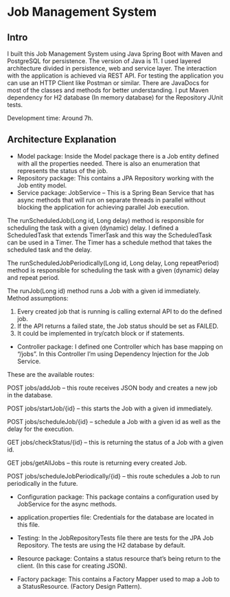 # Job Management System
## Intro

I built this Job Management System using Java Spring Boot with Maven and PostgreSQL for persistence. The version of Java is 11. 
I used layered architecture divided in persistence, web and service layer.
The interaction with the application is achieved via REST API.
For testing the application you can use an HTTP Client like Postman or similar.
There are JavaDocs for most of the classes and methods for better understanding.
I put Maven dependency for H2 database (In memory database) for the Repository JUnit tests.

Development time: Around 7h.

## Architecture Explanation

- Model package: Inside the Model package there is a Job entity defined with all the properties needed. There is also an enumeration that represents the status of the job.
- Repository package: This contains a JPA Repository working with the Job entity model.
- Service package:
	JobService – This is a Spring Bean Service that has async methods that will run on separate threads in parallel without blocking the application for achieving parallel Job execution.

The runScheduledJob(Long id, Long delay) method is responsible for scheduling the task with a given (dynamic) delay.  I defined a ScheduledTask that extends TimerTask and this way the ScheduledTask can be used in a Timer. The Timer has a schedule method that takes the scheduled task and the delay.


The runScheduledJobPeriodically(Long id, Long delay, Long repeatPeriod) method is responsible for scheduling the task with a given (dynamic) delay and repeat period.

The runJob(Long id) method runs a Job with a given id immediately.
Method assumptions: 
1. Every created job that is running is calling external API to do the defined job. 
2. If the API returns a failed state, the Job status should be set as FAILED. 
3. It could be implemented in try/catch block or if statements.


- Controller package:
	I defined one Controller which has base mapping on “/jobs”. In this Controller I’m using Dependency Injection for the Job Service.

These are the available routes:

POST jobs/addJob – this route receives JSON body and creates a new job in the database. 

POST jobs/startJob/{id} – this starts the Job with a given id immediately.

POST jobs/scheduleJob/{id} – schedule a Job with a given id as well as the delay for the execution.

GET jobs/checkStatus/{id} – this is returning the status of a Job with a given id.

GET jobs/getAllJobs – this route is returning every created Job.

POST jobs/scheduleJobPeriodically/{id} – this route schedules a Job to run periodically in the future.

- Configuration package:
This package contains a configuration used by JobService for the async methods.

- application.properties file:
Credentials for the database are located in this file.

- Testing:
In the JobRepositoryTests file there are tests for the JPA Job Repository.
The tests are using the H2 database by default.

- Resource package:
Contains a status resource that’s being return to the client. (In this case for creating JSON).

- Factory package:
This contains a Factory Mapper used to map a Job to a StatusResource. (Factory Design Pattern).


